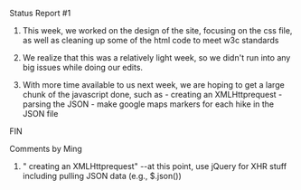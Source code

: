 Status Report #1

1) This week, we worked on the design of the site, focusing on the css file,
        as well as cleaning up some of the html code to meet w3c standards

2) We realize that this was a relatively light week, so we didn't run into any
        big issues while doing our edits.

3) With more time available to us next week, we are hoping to get a large
        chunk of the javascript done, such as
                - creating an XMLHttprequest
                - parsing the JSON
                - make google maps markers for each hike in the JSON file


FIN

Comments by Ming
1. " creating an XMLHttprequest" --at this point, use jQuery for XHR stuff including pulling JSON data (e.g., $.json())
